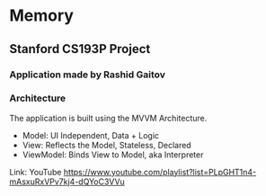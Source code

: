 # Memory
## Stanford CS193P Project
### Application made by Rashid Gaitov

### Architecture
The application is built using the MVVM Architecture. 
- Model: UI Independent, Data + Logic
- View: Reflects the Model, Stateless, Declared
- ViewModel: Binds View to Model, aka Interpreter

Link: YouTube
https://www.youtube.com/playlist?list=PLpGHT1n4-mAsxuRxVPv7kj4-dQYoC3VVu
